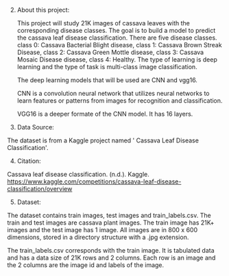 
2. About this project:

    This project will study 21K images of cassava leaves with the corresponding disease classes. The goal is to build a model to predict the cassava leaf disease classification. There are five disease classes. class 0: Cassava Bacterial Blight disease, class 1: Cassava Brown Streak Disease, class 2: Cassava Green Mottle disease, class 3: Cassava Mosaic Disease disease, class 4: Healthy. The type of learning is deep learning and the type of task is multi-class image classification.

    The deep learning models that will be used are CNN and vgg16.

    CNN is a convolution neural network that utilizes neural networks to learn features or patterns from images for recognition and classification.

    VGG16 is a deeper formate of the CNN model. It has 16 layers.

3. Data Source: 

  The dataset is from a Kaggle project named ' Cassava Leaf Disease Classification'.

4. Citation: 

  Cassava leaf disease classification. (n.d.). Kaggle. https://www.kaggle.com/competitions/cassava-leaf-disease-classification/overview

5. Dataset: 
  
  The dataset contains train images, test images and train_labels.csv. The train and test images are cassava plant images. The train image has 21K+ images and the test image has 1 image. All images are in 800 x 600 dimensions, stored in a directory structure with a .jpg extension.

  The train_labels.csv corresponds with the train image. It is tabulated data and has a data size of 21K rows and 2 columns. Each row is an image and the 2 columns are the image id and labels of the image.

